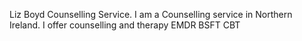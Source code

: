 Liz Boyd Counselling Service.
I am a Counselling service in Northern Ireland.
I offer counselling and therapy
EMDR
BSFT
CBT

